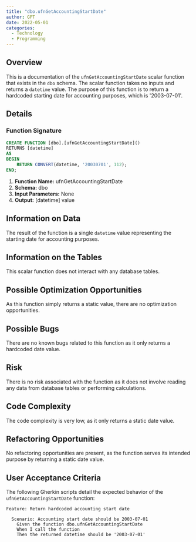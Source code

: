 ```yaml
---
title: "dbo.ufnGetAccountingStartDate"
author: GPT
date: 2022-05-01
categories:
  - Technology
  - Programming
---
```


## Overview
This is a documentation of the `ufnGetAccountingStartDate` scalar function that exists in the `dbo` schema. The scalar function takes no inputs and returns a `datetime` value. The purpose of this function is to return a hardcoded starting date for accounting purposes, which is '2003-07-01'.

## Details
### Function Signature
```sql
CREATE FUNCTION [dbo].[ufnGetAccountingStartDate]()
RETURNS [datetime] 
AS 
BEGIN
    RETURN CONVERT(datetime, '20030701', 112);
END;
```
1. **Function Name:** ufnGetAccountingStartDate
2. **Schema:** dbo
3. **Input Parameters:** None
4. **Output:** [datetime] value

## Information on Data
The result of the function is a single `datetime` value representing the starting date for accounting purposes.

## Information on the Tables
This scalar function does not interact with any database tables.

## Possible Optimization Opportunities
As this function simply returns a static value, there are no optimization opportunities.

## Possible Bugs
There are no known bugs related to this function as it only returns a hardcoded date value.

## Risk
There is no risk associated with the function as it does not involve reading any data from database tables or performing calculations.

## Code Complexity
The code complexity is very low, as it only returns a static date value.

## Refactoring Opportunities
No refactoring opportunities are present, as the function serves its intended purpose by returning a static date value.

## User Acceptance Criteria
The following Gherkin scripts detail the expected behavior of the `ufnGetAccountingStartDate` function:

```gherkin
Feature: Return hardcoded accounting start date

  Scenario: Accounting start date should be 2003-07-01
    Given the function dbo.ufnGetAccountingStartDate
    When I call the function
    Then the returned datetime should be '2003-07-01'
```

